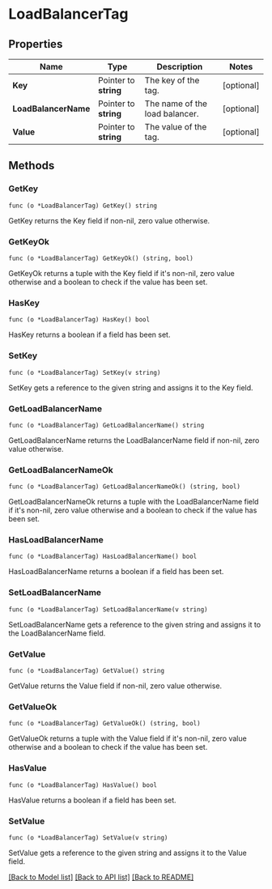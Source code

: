 # LoadBalancerTag

## Properties

Name | Type | Description | Notes
------------ | ------------- | ------------- | -------------
**Key** | Pointer to **string** | The key of the tag. | [optional] 
**LoadBalancerName** | Pointer to **string** | The name of the load balancer. | [optional] 
**Value** | Pointer to **string** | The value of the tag. | [optional] 

## Methods

### GetKey

`func (o *LoadBalancerTag) GetKey() string`

GetKey returns the Key field if non-nil, zero value otherwise.

### GetKeyOk

`func (o *LoadBalancerTag) GetKeyOk() (string, bool)`

GetKeyOk returns a tuple with the Key field if it's non-nil, zero value otherwise
and a boolean to check if the value has been set.

### HasKey

`func (o *LoadBalancerTag) HasKey() bool`

HasKey returns a boolean if a field has been set.

### SetKey

`func (o *LoadBalancerTag) SetKey(v string)`

SetKey gets a reference to the given string and assigns it to the Key field.

### GetLoadBalancerName

`func (o *LoadBalancerTag) GetLoadBalancerName() string`

GetLoadBalancerName returns the LoadBalancerName field if non-nil, zero value otherwise.

### GetLoadBalancerNameOk

`func (o *LoadBalancerTag) GetLoadBalancerNameOk() (string, bool)`

GetLoadBalancerNameOk returns a tuple with the LoadBalancerName field if it's non-nil, zero value otherwise
and a boolean to check if the value has been set.

### HasLoadBalancerName

`func (o *LoadBalancerTag) HasLoadBalancerName() bool`

HasLoadBalancerName returns a boolean if a field has been set.

### SetLoadBalancerName

`func (o *LoadBalancerTag) SetLoadBalancerName(v string)`

SetLoadBalancerName gets a reference to the given string and assigns it to the LoadBalancerName field.

### GetValue

`func (o *LoadBalancerTag) GetValue() string`

GetValue returns the Value field if non-nil, zero value otherwise.

### GetValueOk

`func (o *LoadBalancerTag) GetValueOk() (string, bool)`

GetValueOk returns a tuple with the Value field if it's non-nil, zero value otherwise
and a boolean to check if the value has been set.

### HasValue

`func (o *LoadBalancerTag) HasValue() bool`

HasValue returns a boolean if a field has been set.

### SetValue

`func (o *LoadBalancerTag) SetValue(v string)`

SetValue gets a reference to the given string and assigns it to the Value field.


[[Back to Model list]](../README.md#documentation-for-models) [[Back to API list]](../README.md#documentation-for-api-endpoints) [[Back to README]](../README.md)


